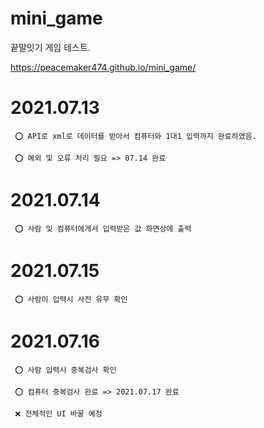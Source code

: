# mini_game
 끝말잇기 게임 테스트.
 
 https://peacemaker474.github.io/mini_game/
# 2021.07.13
     ⭕ API로 xml로 데이터를 받아서 컴퓨터와 1대1 입력까지 완료하였음.
     
     ⭕ 예외 및 오류 처리 필요 => 07.14 완료
# 2021.07.14
     ⭕ 사람 및 컴퓨터에게서 입력받은 값 화면상에 출력
# 2021.07.15
     ⭕ 사람이 입력시 사전 유무 확인
# 2021.07.16
     ⭕ 사람 입력시 중복검사 확인
     
     ⭕ 컴퓨터 중복검사 완료 => 2021.07.17 완료
     
     ❌ 전체적인 UI 바꿀 예정
